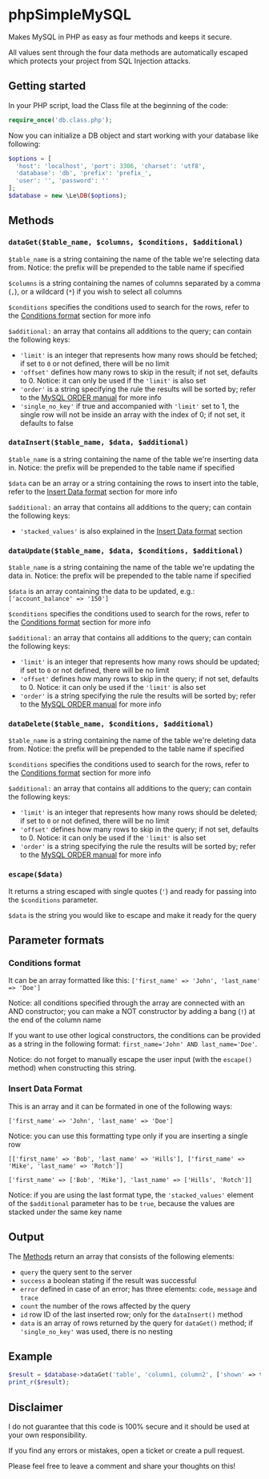 # phpSimpleMySQL
Makes MySQL in PHP as easy as four methods and keeps it secure.

All values sent through the four data methods are automatically escaped which protects your project from SQL Injection attacks.

## Getting started
In your PHP script, load the Class file at the beginning of the code:
```php
require_once('db.class.php');
```

Now you can initialize a DB object and start working with your database like following:
```php
$options = [
  'host': 'localhost', 'port': 3306, 'charset': 'utf8',
  'database': 'db', 'prefix': 'prefix_',
  'user': '', 'password': ''
];
$database = new \Le\DB($options);
```

## Methods
### `dataGet($table_name, $columns, $conditions, $additional)`
`$table_name` is a string containing the name of the table we're selecting data from. Notice: the prefix will be prepended to the table name if specified

`$columns` is a string containing the names of columns separated by a comma (`,`), or a wildcard (`*`) if you wish to select all columns

`$conditions` specifies the conditions used to search for the rows, refer to the [Conditions format](#conditions-format) section for more info

`$additional:` an array that contains all additions to the query; can contain the following keys:
- `'limit'` is an integer that represents how many rows should be fetched; if set to `0` or not defined, there will be no limit
- `'offset'` defines how many rows to skip in the result; if not set, defaults to 0. Notice: it can only be used if the `'limit'` is also set
- `'order'` is a string specifying the rule the results will be sorted by; refer to the [MySQL ORDER manual](http://dev.mysql.com/doc/refman/5.7/en/sorting-rows.html) for more info
- `'single_no_key'` if true and accompanied with `'limit'` set to 1, the single row will not be inside an array with the index of 0; if not set, it defaults to false

### `dataInsert($table_name, $data, $additional)`
`$table_name` is a string containing the name of the table we're inserting data in. Notice: the prefix will be prepended to the table name if specified

`$data` can be an array or a string containing the rows to insert into the table, refer to the [Insert Data format](#insert-data-format) section for more info

`$additional:` an array that contains all additions to the query; can contain the following keys:
- `'stacked_values'` is also explained in the [Insert Data format](#insert-data-format) section

### `dataUpdate($table_name, $data, $conditions, $additional)`
`$table_name` is a string containing the name of the table we're updating the data in. Notice: the prefix will be prepended to the table name if specified

`$data` is an array containing the data to be updated, e.g.: `['account_balance' => '150']`

`$conditions` specifies the conditions used to search for the rows, refer to the [Conditions format](#conditions-format) section for more info

`$additional:` an array that contains all additions to the query; can contain the following keys:
- `'limit'` is an integer that represents how many rows should be updated; if set to `0` or not defined, there will be no limit
- `'offset'` defines how many rows to skip in the query; if not set, defaults to 0. Notice: it can only be used if the `'limit'` is also set
- `'order'` is a string specifying the rule the results will be sorted by; refer to the [MySQL ORDER manual](http://dev.mysql.com/doc/refman/5.7/en/sorting-rows.html) for more info

### `dataDelete($table_name, $conditions, $additional)`
`$table_name` is a string containing the name of the table we're deleting data from. Notice: the prefix will be prepended to the table name if specified

`$conditions` specifies the conditions used to search for the rows, refer to the [Conditions format](#conditions-format) section for more info

`$additional:` an array that contains all additions to the query; can contain the following keys:
- `'limit'` is an integer that represents how many rows should be deleted; if set to `0` or not defined, there will be no limit
- `'offset'` defines how many rows to skip in the query; if not set, defaults to 0. Notice: it can only be used if the `'limit'` is also set
- `'order'` is a string specifying the rule the results will be sorted by; refer to the [MySQL ORDER manual](http://dev.mysql.com/doc/refman/5.7/en/sorting-rows.html) for more info

### `escape($data)`
It returns a string escaped with single quotes (`'`) and ready for passing into the `$conditions` parameter.

`$data` is the string you would like to escape and make it ready for the query

## Parameter formats
### Conditions format
It can be an array formatted like this: `['first_name' => 'John', 'last_name' => 'Doe']`

Notice: all conditions specified through the array are connected with an AND constructor; you can make a NOT constructor by adding a bang (`!`) at the end of the column name

If you want to use other logical constructors, the conditions can be provided as a string in the following format: `first_name='John' AND last_name='Doe'`.

Notice: do not forget to manually escape the user input (with the `escape()` method) when constructing this string.

### Insert Data Format
This is an array and it can be formated in one of the following ways:

`['first_name' => 'John', 'last_name' => 'Doe']`

Notice: you can use this formatting type only if you are inserting a single row

`[['first_name' => 'Bob', 'last_name' => 'Hills'], ['first_name' => 'Mike', 'last_name' => 'Rotch']]`

`['first_name' => ['Bob', 'Mike'], 'last_name' => ['Hills', 'Rotch']]`

Notice: if you are using the last format type, the `'stacked_values'` element of the `$additional` parameter has to be `true`, because the values are stacked under the same key name

## Output
The [Methods](#methods) return an array that consists of the following elements:
- `query` the query sent to the server
- `success` a boolean stating if the result was successful
- `error` defined in case of an error; has three elements: `code`, `message` and `trace`
- `count` the number of the rows affected by the query
- `id` row ID of the last inserted row; only for the `dataInsert()` method
- `data` is an array of rows returned by the query for `dataGet()` method; if `'single_no_key'` was used, there is no nesting

## Example
```php
$result = $database->dataGet('table', 'column1, column2', ['shown' => true], ['limit' => 10]);
print_r($result);
```

## Disclaimer
I do not guarantee that this code is 100% secure and it should be used at your own responsibility.

If you find any errors or mistakes, open a ticket or create a pull request.

Please feel free to leave a comment and share your thoughts on this!
